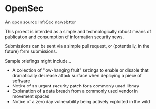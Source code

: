 # OpenSec

An open source InfoSec newsletter

This project is intended as a simple and technologically robust means of publication and consumption of information security news.

Submissions can be sent via a simple pull request, or (potentially, in the future) form submissions.

Sample briefings might include...

- A collection of "low-hanging fruit" settings to enable or disable that dramatically decrease attack surface when deploying a piece of software
- Notice of an urgent security patch for a commonly used library
- Explanation of a data breach from a commonly used vendor in movement spaces
- Notice of a zero day vulnerability being actively exploited in the wild
